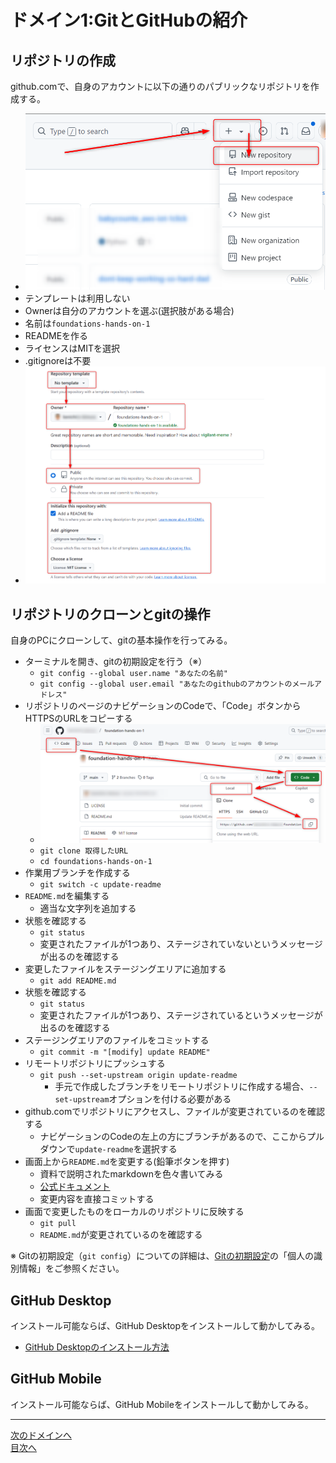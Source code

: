 # ドメイン1:GitとGitHubの紹介

## リポジトリの作成

github.comで、自身のアカウントに以下の通りのパブリックなリポジトリを作成する。
  
- ![create new repository](../image/image1-2.png)
- テンプレートは利用しない
- Ownerは自分のアカウントを選ぶ(選択肢がある場合)
- 名前は`foundations-hands-on-1`
- READMEを作る
- ライセンスはMITを選択
- .gitignoreは不要
- ![repository settings](../image/image1-3.png)
## リポジトリのクローンとgitの操作

自身のPCにクローンして、gitの基本操作を行ってみる。

- ターミナルを開き、gitの初期設定を行う（※）
  - `git config --global user.name "あなたの名前"`
  - `git config --global user.email "あなたのgithubのアカウントのメールアドレス"`
- リポジトリのページのナビゲーションのCodeで、「Code」ボタンからHTTPSのURLをコピーする
  - ![URLをコピー](../image/image1-1.png)
  - `git clone 取得したURL`
  - `cd foundations-hands-on-1`
- 作業用ブランチを作成する
  - `git switch -c update-readme`
- `README.md`を編集する
  - 適当な文字列を追加する
- 状態を確認する
  - `git status`
  - 変更されたファイルが1つあり、ステージされていないというメッセージが出るのを確認する
- 変更したファイルをステージングエリアに追加する
  - `git add README.md`
- 状態を確認する
  - `git status`
  - 変更されたファイルが1つあり、ステージされているというメッセージが出るのを確認する
- ステージングエリアのファイルをコミットする
  - `git commit -m "[modify] update README"`
- リモートリポジトリにプッシュする
  - `git push --set-upstream origin update-readme`
    - 手元で作成したブランチをリモートリポジトリに作成する場合、`--set-upstream`オプションを付ける必要がある
- github.comでリポジトリにアクセスし、ファイルが変更されているのを確認する
  - ナビゲーションのCodeの左上の方にブランチがあるので、ここからプルダウンで`update-readme`を選択する
- 画面上から`README.md`を変更する(鉛筆ボタンを押す)
  - 資料で説明されたmarkdownを色々書いてみる
  - [公式ドキュメント](https://docs.github.com/ja/enterprise-cloud@latest/get-started/writing-on-github/getting-started-with-writing-and-formatting-on-github/basic-writing-and-formatting-syntax)
  - 変更内容を直接コミットする
- 画面で変更したものをローカルのリポジトリに反映する
  - `git pull`
  - `README.md`が変更されているのを確認する

※ Gitの初期設定（`git config`）についての詳細は、[Gitの初期設定](https://git-scm.com/book/ja/v2/%e4%bd%bf%e3%81%84%e5%a7%8b%e3%82%81%e3%82%8b-%e6%9c%80%e5%88%9d%e3%81%aeGit%e3%81%ae%e6%a7%8b%e6%88%90)の「個人の識別情報」をご参照ください。


## GitHub Desktop

インストール可能ならば、GitHub Desktopをインストールして動かしてみる。
  
- [GitHub Desktopのインストール方法](https://docs.github.com/ja/enterprise-cloud@latest/desktop/installing-and-authenticating-to-github-desktop/installing-github-desktop)

## GitHub Mobile

インストール可能ならば、GitHub Mobileをインストールして動かしてみる。

---
[次のドメインへ](../domain2/README.md)  
[目次へ](../README.md)
